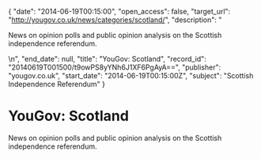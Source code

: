 {
  "date": "2014-06-19T00:15:00", 
  "open_access": false, 
  "target_url": "http://yougov.co.uk/news/categories/scotland/", 
  "description": "<p>News on opinion polls and public opinion analysis on the Scottish independence referendum.</p>\n", 
  "end_date": null, 
  "title": "YouGov: Scotland", 
  "record_id": "20140619T001500/t9owPS8yYNh6J1XF6PgAyA==", 
  "publisher": "yougov.co.uk", 
  "start_date": "2014-06-19T00:15:00Z", 
  "subject": "Scottish Independence Referendum"
}

# YouGov: Scotland

<p>News on opinion polls and public opinion analysis on the Scottish independence referendum.</p>

